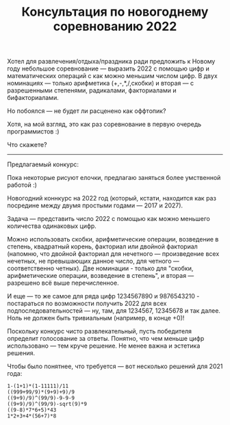 ﻿---
title: "Консультация по новогоднему соревнованию 2022"
se.owner.user_id: 195342
se.owner.display_name: "Harry"
se.owner.link: "https://ru.meta.stackoverflow.com/users/195342/harry"
se.link: "https://ru.meta.stackoverflow.com/questions/11849/%d0%9a%d0%be%d0%bd%d1%81%d1%83%d0%bb%d1%8c%d1%82%d0%b0%d1%86%d0%b8%d1%8f-%d0%bf%d0%be-%d0%bd%d0%be%d0%b2%d0%be%d0%b3%d0%be%d0%b4%d0%bd%d0%b5%d0%bc%d1%83-%d1%81%d0%be%d1%80%d0%b5%d0%b2%d0%bd%d0%be%d0%b2%d0%b0%d0%bd%d0%b8%d1%8e-2022"
se.question_id: 11849
se.post_type: question
---
<p>Хотел для развлечения/отдыха/праздника ради предложить к Новому году небольшое соревнование — выразить 2022 с помощью цифр и математических операций с как можно меньшим числом цифр. В двух номинациях — только арифметика (+,-,*,/,скобки) и вторая — с разрешенными степенями, радикалами, факториалами и бифакториалами.</p>
<p>Но побоялся — не будет ли расценено как оффтопик?</p>
<p>Хотя, на мой взгляд, это как раз соревнование в первую очередь программистов :)</p>
<p>Что скажете?</p>
<hr />
<p>Предлагаемый конкурс:</p>
<p>Пока некоторые рисуют елочки, предлагаю заняться более умственной работой :)</p>
<p>Новогодний коннкурс на 2022 год (который, кстати, находится как раз посредине между двумя простыми годами — 2017 и 2027).</p>
<p>Задача — представить число 2022 с помощью как можно меньшего количества одинаковых цифр.</p>
<p>Можно использовать скобки, арифметические операции, возведение в степень, квадратный корень, факториал или двойной факториал (напомню, что двойной факториал для нечетного — произведение всех нечетных, не превышающих данное число, для четного — соответственно четных).
Две номинации - только для &quot;скобки, арифметические операции, возведение в степень&quot;, и вторая — разрешено всё выше перечисленное.</p>
<p>И еще — то же самое для ряда цифр 1234567890 и 9876543210 - постараться по возможности получить 2022 для всех подпоследовательностей — ну, там, для 1234567, 12345678 и так далее. Ноль не должен быть тривиальным (например, в конце +0)!</p>
<p>Поскольку конкурс чисто развлекательный, пусть победителя определит голосование за ответы. Понятно, что чем меньше цифр использовано — тем круче решение. Не менее важна и эстетика решения.</p>
<p>Чтобы было понятнее, что требуется — вот несколько решений для 2021 года:</p>
<pre><code>1-(1+1)*(1-11111)/11
((999+99/9)*(9+9)+9)/9
((9+9)/9)^(99/9)-9-9-9 
((9+9)/9)^(99/9)-sqrt(9)*9
((9-8)*7*6+5)*43
1*2+3+4*(56+7)*8
</code></pre>

